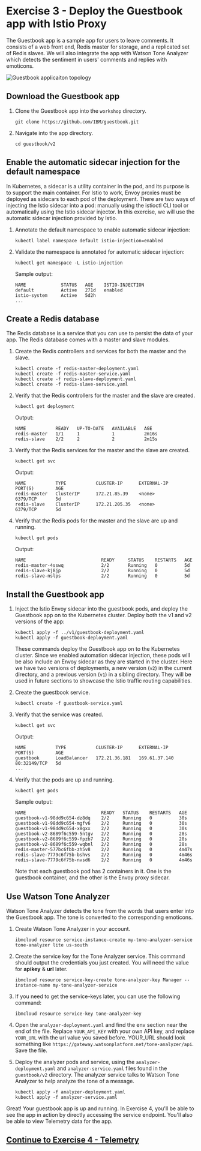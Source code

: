 # Exercise 3 - Deploy the Guestbook app with Istio Proxy

The Guestbook app is a sample app for users to leave comments. It consists of a web front end, Redis master for storage, and a replicated set of Redis slaves. We will also integrate the app with Watson Tone Analyzer which detects the sentiment in users' comments and replies with emoticons.

![Guestbook applicaiton topology](../README_images/istio1.jpg)

## Download the Guestbook app

1. Clone the Guestbook app into the `workshop` directory.

    ```shell
    git clone https://github.com/IBM/guestbook.git
    ```

1. Navigate into the app directory.

    ```shell
    cd guestbook/v2
    ```

## Enable the automatic sidecar injection for the default namespace

In Kubernetes, a sidecar is a utility container in the pod, and its purpose is to support the main container. For Istio to work, Envoy proxies must be deployed as sidecars to each pod of the deployment. There are two ways of injecting the Istio sidecar into a pod: manually using the istioctl CLI tool or automatically using the Istio sidecar injector. In this exercise, we will use the automatic sidecar injection provided by Istio.

1. Annotate the default namespace to enable automatic sidecar injection:

    ``` shell
    kubectl label namespace default istio-injection=enabled
    ```

1. Validate the namespace is annotated for automatic sidecar injection:

    ``` shell
    kubectl get namespace -L istio-injection
    ```

    Sample output:

    ``` shell
    NAME             STATUS   AGE    ISTIO-INJECTION
    default          Active   271d   enabled
    istio-system     Active   5d2h
    ...
    ```

## Create a Redis database

The Redis database is a service that you can use to persist the data of your app. The Redis database comes with a master and slave modules.

1. Create the Redis controllers and services for both the master and the slave.

    ``` shell
    kubectl create -f redis-master-deployment.yaml
    kubectl create -f redis-master-service.yaml
    kubectl create -f redis-slave-deployment.yaml
    kubectl create -f redis-slave-service.yaml
    ```

1. Verify that the Redis controllers for the master and the slave are created.

    ```shell
    kubectl get deployment
    ```

    Output:

    ```shell
    NAME           READY   UP-TO-DATE   AVAILABLE   AGE
    redis-master   1/1     1            1           2m16s
    redis-slave    2/2     2            2           2m15s
    ```

1. Verify that the Redis services for the master and the slave are created.

    ```shell
    kubectl get svc
    ```

    Output:

    ```shell
    NAME           TYPE           CLUSTER-IP      EXTERNAL-IP     PORT(S)        AGE
    redis-master   ClusterIP      172.21.85.39    <none>          6379/TCP       5d
    redis-slave    ClusterIP      172.21.205.35   <none>          6379/TCP       5d
    ```

1. Verify that the Redis pods for the master and the slave are up and running.

    ```shell
    kubectl get pods
    ```

    Output:

    ```shell
    NAME                            READY     STATUS    RESTARTS   AGE
    redis-master-4sswq              2/2       Running   0          5d
    redis-slave-kj8jp               2/2       Running   0          5d
    redis-slave-nslps               2/2       Running   0          5d
    ```

## Install the Guestbook app

1. Inject the Istio Envoy sidecar into the guestbook pods, and deploy the Guestbook app on to the Kubernetes cluster. Deploy both the v1 and v2 versions of the app:

    ```shell
    kubectl apply -f ../v1/guestbook-deployment.yaml
    kubectl apply -f guestbook-deployment.yaml
    ```

    These commands deploy the Guestbook app on to the Kubernetes cluster. Since we enabled automation sidecar injection, these pods will be also include an Envoy sidecar as they are started in the cluster. Here we have two versions of deployments, a new version (`v2`) in the current directory, and a previous version (`v1`) in a sibling directory. They will be used in future sections to showcase the Istio traffic routing capabilities.

1. Create the guestbook service.

    ```shell
    kubectl create -f guestbook-service.yaml
    ```

1. Verify that the service was created.

    ```shell
    kubectl get svc
    ```

    Output:

    ```shell
    NAME           TYPE           CLUSTER-IP      EXTERNAL-IP     PORT(S)        AGE
    guestbook      LoadBalancer   172.21.36.181   169.61.37.140   80:32149/TCP   5d
    ...
    ```

1. Verify that the pods are up and running.

    ```shell
    kubectl get pods
    ```

    Sample output:

    ```shell
    NAME                            READY   STATUS    RESTARTS   AGE
    guestbook-v1-98dd9c654-dz8dq    2/2     Running   0          30s
    guestbook-v1-98dd9c654-mgfv6    2/2     Running   0          30s
    guestbook-v1-98dd9c654-x8gxx    2/2     Running   0          30s
    guestbook-v2-8689f6c559-5ntgv   2/2     Running   0          28s
    guestbook-v2-8689f6c559-fpzb7   2/2     Running   0          28s
    guestbook-v2-8689f6c559-wqbnl   2/2     Running   0          28s
    redis-master-577bc6fbb-zh5v8    2/2     Running   0          4m47s
    redis-slave-7779c6f75b-bshvs    2/2     Running   0          4m46s
    redis-slave-7779c6f75b-nvsd6    2/2     Running   0          4m46s
    ```

    Note that each guestbook pod has 2 containers in it. One is the guestbook container, and the other is the Envoy proxy sidecar.

## Use Watson Tone Analyzer

Watson Tone Analyzer detects the tone from the words that users enter into the Guestbook app. The tone is converted to the corresponding emoticons.

1. Create Watson Tone Analyzer in your account.

    ```shell
    ibmcloud resource service-instance-create my-tone-analyzer-service tone-analyzer lite us-south
    ```

1. Create the service key for the Tone Analyzer service. This command should output the credentials you just created. You will need the value for **apikey** & **url** later.

    ```shell
    ibmcloud resource service-key-create tone-analyzer-key Manager --instance-name my-tone-analyzer-service
    ```

1. If you need to get the service-keys later, you can use the following command:

    ```shell
    ibmcloud resource service-key tone-analyzer-key
    ```

1. Open the `analyzer-deployment.yaml` and find the env section near the end of the file. Replace `YOUR_API_KEY` with your own API key, and replace `YOUR_URL` with the url value you saved before. YOUR_URL should look something like `https://gateway.watsonplatform.net/tone-analyzer/api`. Save the file.

1. Deploy the analyzer pods and service, using the `analyzer-deployment.yaml` and `analyzer-service.yaml` files found in the `guestbook/v2` directory. The analyzer service talks to Watson Tone Analyzer to help analyze the tone of a message.

    ```shell
    kubectl apply -f analyzer-deployment.yaml
    kubectl apply -f analyzer-service.yaml
    ```

Great! Your guestbook app is up and running. In Exercise 4, you'll be able to see the app in action by directly accessing the service endpoint. You'll also be able to view Telemetry data for the app.

## [Continue to Exercise 4 - Telemetry](../exercise-4/README.md)
